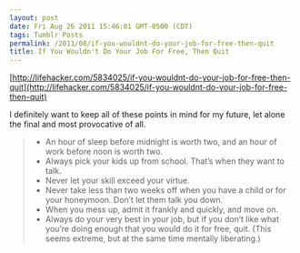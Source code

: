 ```yaml
---
layout: post
date: Fri Aug 26 2011 15:46:01 GMT-0500 (CDT)
tags: Tumblr Posts
permalink: /2011/08/if-you-wouldnt-do-your-job-for-free-then-quit
title: If You Wouldn't Do Your Job For Free, Then Quit
---
```


[http://lifehacker.com/5834025/if-you-wouldnt-do-your-job-for-free-then-quit](http://lifehacker.com/5834025/if-you-wouldnt-do-your-job-for-free-then-quit)

I definitely want to keep all of these points in mind for my future, let alone the final and most provocative of all.

> *   An hour of sleep before midnight is worth two, and an hour of work before noon is worth two.
> *   Always pick your kids up from school. That’s when they want to talk.
> *   Never let your skill exceed your virtue.
> *   Never take less than two weeks off when you have a child or for your honeymoon. Don’t let them talk you down.
> *   When you mess up, admit it frankly and quickly, and move on.
> *   Always do your very best in your job, but if you don’t like what you’re doing enough that you would do it for free, quit. (This seems extreme, but at the same time mentally liberating.)
